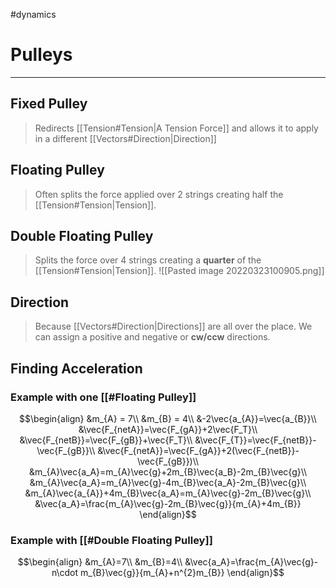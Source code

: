 #dynamics 
# Pulleys
---
## Fixed Pulley
> Redirects [[Tension#Tension|A Tension Force]] and allows it to apply in a different [[Vectors#Direction|Direction]]

## Floating Pulley
> Often splits the force applied over 2 strings creating half the [[Tension#Tension|Tension]].

## Double Floating Pulley
> Splits the force over 4 strings creating a **quarter** of the [[Tension#Tension|Tension]].
![[Pasted image 20220323100905.png]]

## Direction
> Because [[Vectors#Direction|Directions]] are all over the place. We can assign a positive and negative or **cw/ccw** directions.

## Finding Acceleration

### Example with one [[#Floating Pulley]]
$$\begin{align}
&m_{A} = 7\\
&m_{B} = 4\\
&-2\vec{a_{A}}=\vec{a_{B}}\\
&\vec{F_{netA}}=\vec{F_{gA}}+2\vec{F_T}\\
&\vec{F_{netB}}=\vec{F_{gB}}+\vec{F_T}\\
&\vec{F_{T}}=\vec{F_{netB}}-\vec{F_{gB}}\\
&\vec{F_{netA}}=\vec{F_{gA}}+2(\vec{F_{netB}}-\vec{F_{gB}})\\
&m_{A}\vec{a_A}=m_{A}\vec{g}+2m_{B}\vec{a_B}-2m_{B}\vec{g}\\
&m_{A}\vec{a_A}=m_{A}\vec{g}-4m_{B}\vec{a_A}-2m_{B}\vec{g}\\
&m_{A}\vec{a_{A}}+4m_{B}\vec{a_A}=m_{A}\vec{g}-2m_{B}\vec{g}\\
&\vec{a_A}=\frac{m_{A}\vec{g}-2m_{B}\vec{g}}{m_{A}+4m_{B}}
\end{align}$$
### Example with [[#Double Floating Pulley]]
$$\begin{align}
&m_{A}=7\\
&m_{B}=4\\
&\vec{a_A}=\frac{m_{A}\vec{g}-n\cdot m_{B}\vec{g}}{m_{A}+n^{2}m_{B}}
\end{align}$$